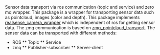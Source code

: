 Sensor data transport via ros communication (topic and service) and zero mq wrapper.
This package is a wrapper for transporting sensor data such as pointcloud, images (color and depth).
This package implements [realsense_camera_wrapper](https://github.com/abhishek098/realsense_camera_wrapper) which is independent of ros for getting sensor data.
The zmq communication is based on [zmq_pointcloud_transport](https://github.com/sthoduka/zmq_pointcloud_transport).
The sensor data can be transported with different methods:<br>
* ROS
** Topic
** Service
* zmq
** Publisher-subscriber
** Server-client
